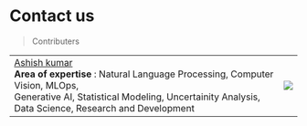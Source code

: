 # Contact us

> Contributers

| | |
|---| :---: |
|[Ashish kumar](mailto:ashish.krb7@gmail.com) <br> **Area of expertise** : Natural Language Processing, Computer Vision, MLOps, <br> Generative AI, Statistical Modeling, Uncertainity Analysis,<br> Data Science, Research and Development| ![](https://avatars.githubusercontent.com/u/60195105?s=96&v=4?width=400)| 
